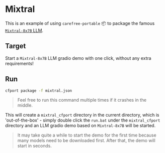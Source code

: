 # Mixtral

This is an example of using `carefree-portable` 📦️ to package the famous [`Mixtral-8x7B` LLM](https://huggingface.co/docs/transformers/model_doc/mixtral).


## Target

Start a `Mixtral-8x7B` LLM gradio demo with one click, without any extra requirements!


## Run

```bash
cfport package -f mixtral.json
```

> Feel free to run this command multiple times if it crashes in the middle.

This will create a `mixtral_cfport` directory in the current directory, which is 'out-of-the-box' - simply double click the `run.bat` under the `mixtral_cfport` directory and an LLM gradio demo based on `Mixtral-8x7B` will be started.

> It may take quite a while to start the demo for the first time because many models need to be downloaded first. After that, the demo will start in seconds.
